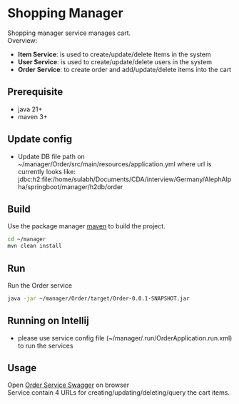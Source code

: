 # Shopping Manager

Shopping manager service manages cart.  
Overview:
* **Item Service**: is used to create/update/delete Items in the system
* **User Service**: is used to create/update/delete users in the system
* **Order Service**: to create order and add/update/delete items into the cart

## Prerequisite
* java 21+
* maven 3+

## Update config
* Update DB file path on ~/manager/Order/src/main/resources/application.yml where url is currently looks like: jdbc:h2:file:/home/sulabh/Documents/CDA/interview/Germany/AlephAlpha/springboot/manager/h2db/order

## Build

Use the package manager [maven](https://maven.apache.org/install.html) to build the project.

```bash
cd ~/manager
mvn clean install
```

## Run
Run the Order service

```bash
java -jar ~/manager/Order/target/Order-0.0.1-SNAPSHOT.jar
```

## Running on Intellij
* please use service config file (~/manager/.run/OrderApplication.run.xml) to run the services
  
## Usage
Open [Order Service Swagger](http://localhost:8080/swagger-ui/index.html) on browser  
Service contain 4 URLs for creating/updating/deleting/query the cart items.
